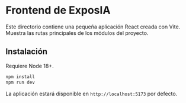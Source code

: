 # Frontend de ExposIA

Este directorio contiene una pequeña aplicación React creada con Vite. Muestra las rutas principales de los módulos del proyecto.

## Instalación

Requiere Node 18+.

```bash
npm install
npm run dev
```

La aplicación estará disponible en `http://localhost:5173` por defecto.
